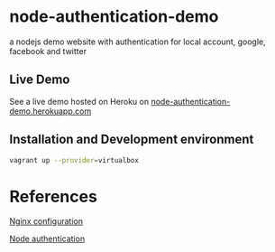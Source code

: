 # node-authentication-demo

a nodejs demo website with authentication for local account, google, facebook and twitter

## Live Demo

See a live demo hosted on Heroku on [node-authentication-demo.herokuapp.com](https://node-authentication-demo.herokuapp.com)

## Installation and Development environment

``` bash
vagrant up --provider=virtualbox
```

# References

[Nginx configuration](https://www.nginx.com/resources/wiki/start/topics/examples/full/)

[Node authentication](https://scotch.io/tutorials/easy-node-authentication-setup-and-local)
